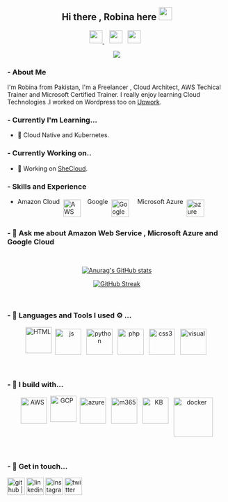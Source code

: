 <div align="center"> 
   <h2 align="center">Hi there , Robina here <img src="https://github.com/RobinaMirbahar/RobinaMirbahar/blob/main/ProfileImages/Hi-Robina.gif" height="30" width="30"> </h2></div>
   
<p align='center'>
   <a href="https://www.linkedin.com/in/robina-mallah/"><img height="30" src="https://github.com/RobinaMirbahar/RobinaMirbahar/blob/main/SVG/Social/linkedin-icon-2.svg">                </a>&nbsp;&nbsp;
    <a href="https://twitter.com/robinamirbahar"><img height="30" src="https://github.com/RobinaMirbahar/RobinaMirbahar/blob/main/SVG/Social/twitter-6.svg"></a>&nbsp;&nbsp;
   <a href="https://instagram.com/she.cloud"><img height="30" src="https://github.com/RobinaMirbahar/RobinaMirbahar/blob/main/SVG/Social/instagram-2-1.svg"></a>&nbsp;&nbsp;
</p>

<p align='center'>
      <img align="center"><img src="https://github.com/RobinaMirbahar/RobinaMirbahar/blob/main/ProfileImages/BannerGithub.gif">
</p>


### - About Me
I'm Robina from Pakistan, I'm a Freelancer , Cloud Architect, AWS Techical Trainer and Microsoft Certified Trainer. I really enjoy learning Cloud Technologies .I worked on Wordpress too on [Upwork](https://www.upwork.com). 


### - Currently I'm Learning...
- 🥀  Cloud Native and Kubernetes.

### - Currently Working on..
- 🔭 Working on [SheCloud](https://github.com/SheCloud). 


### - Skills and Experience
- Amazon Cloud <img src="https://github.com/RobinaMirbahar/RobinaMirbahar/blob/main/SVG/Services/amazonaws.svg" alt="AWS" height='40' style="vertical-align:top; margin:4px">&nbsp;&nbsp; Google <img src="https://github.com/RobinaMirbahar/RobinaMirbahar/blob/main/SVG/Services/googlecloud.svg" alt="Google" height='40' style="vertical-align:top; margin:4px"> &nbsp;&nbsp; Microsoft Azure <img src="https://github.com/RobinaMirbahar/RobinaMirbahar/blob/main/SVG/Services/microsoftazure.svg" alt="azure" height='40' style="vertical-align:top; margin:4px">


### - 💬 Ask me about Amazon Web Service , Microsoft Azure and Google Cloud
<br />

<div align="center">
   
[![Anurag's GitHub stats](https://github-readme-stats.vercel.app/api?username=robinamirbahar)](https://github.com/anuraghazra/github-readme-stats)
    
[![GitHub Streak](https://github-readme-streak-stats.herokuapp.com/?user=robinamirbahar)](https://git.io/streak-stats)
   
</div>
<br />   

### - 🔭 Languages and Tools I used ⚙️ ...

<p align="center">
   <img src="https://github.com/RobinaMirbahar/RobinaMirbahar/blob/main/SVG/Languages/html-1.svg" alt="HTML" style="vertical-align:top margin:6px 4px" width="60" height="60">  
   <img src="https://github.com/RobinaMirbahar/RobinaMirbahar/blob/main/SVG/Languages/logo-javascript.svg" alt="js" style="vertical-align:top; margin:4px" width="60" height="60">
   <img src="https://github.com/RobinaMirbahar/RobinaMirbahar/blob/main/SVG/Languages/python-5.svg" alt="python" style="vertical-align:top; margin:4px" width="60" height="60">
   <img src="https://github.com/RobinaMirbahar/RobinaMirbahar/blob/main/SVG/Languages/php-1.svg" alt="php" style="vertical-align:top; margin:4px" width="60" height="60">
   <img src="https://github.com/RobinaMirbahar/RobinaMirbahar/blob/main/SVG/Languages/css-3.svg" alt="css3" style="vertical-align:top; margin:4px" width="60" height="60">
   <img src="https://github.com/RobinaMirbahar/RobinaMirbahar/blob/main/SVG/Tools/visual-studio-code-1.svg" alt="visual" style="vertical-align:top; margin:4px" width="60" height="60">

</p><br />

### - 🚧 I build with...


<p align="center">
   <img src="https://github.com/RobinaMirbahar/RobinaMirbahar/blob/main/SVG/Services/aws-2.svg" alt="AWS" style="vertical-align:top; margin:4px" width="60" height="60">
   <img src="https://github.com/RobinaMirbahar/RobinaMirbahar/blob/main/SVG/Services/google-cloud-1.svg" alt="GCP" style="vertical-align:top margin:6px 4px" width="60" height="60">  
  <img src="https://github.com/RobinaMirbahar/RobinaMirbahar/blob/main/SVG/Services/azure-1.svg" alt="azure" style="vertical-align:top; margin:4px" width="60" height="60">
    <img src="https://github.com/RobinaMirbahar/RobinaMirbahar/blob/main/SVG/Services/office365.svg" alt="m365" style="vertical-align:top; margin:4px" width="60" height="60">
   <img src="https://github.com/RobinaMirbahar/RobinaMirbahar/blob/main/SVG/Services/kubernets.svg" alt="KB" style="vertical-align:top; margin:4px" width="60" height="60">
        <img src="https://github.com/RobinaMirbahar/RobinaMirbahar/blob/main/SVG/Services/docker-3.svg" alt="docker" style="vertical-align:top; margin:4px" width="90" height="90">

</p><br />

### - 💬 Get in touch...


[<img align="center" src='https://github.com/RobinaMirbahar/RobinaMirbahar/blob/main/SVG/Social/github-icon.svg' alt="github | Github" height='40' width='40'>](https://github.com/robinamirbahar) 
[<img align="center" src='https://github.com/RobinaMirbahar/RobinaMirbahar/blob/main/SVG/Social/linkedin.svg' alt='linkedin' height='40' >](https://www.linkedIn.com/robina-mirbahar) 
[<img align="center" src='https://github.com/RobinaMirbahar/RobinaMirbahar/blob/main/SVG/Social/instagram.svg' alt='instagram' height='40' >](https://www.instagram.com/she.cloud) 
[<img align="center" src='https://github.com/RobinaMirbahar/RobinaMirbahar/blob/main/SVG/Social/twitter.svg' alt='twitter' height='40'>](https://www.twitter.com/robinamirbahar) 
   

